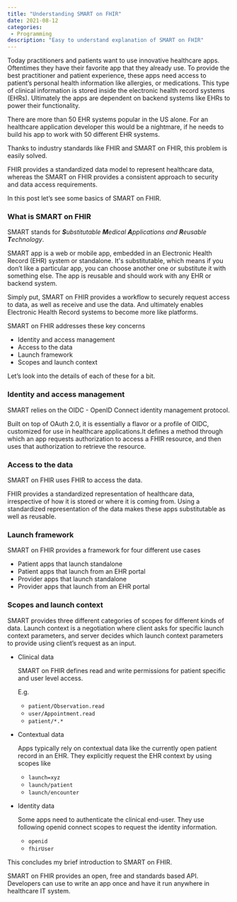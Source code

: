 ```yaml
---
title: "Understanding SMART on FHIR"
date: 2021-08-12
categories:
 - Programming
description: "Easy to understand explanation of SMART on FHIR"
---
```

Today practitioners and patients want to use innovative healthcare apps. Oftentimes they have their favorite app that they already use. To provide the best practitioner and patient experience, these apps need access to patient’s personal health information like allergies, or medications. This type of clinical information is stored inside the electronic health record systems (EHRs). Ultimately the apps are dependent on backend systems like EHRs to power their functionality. 

There are more than 50 EHR systems popular in the US alone. For an healthcare application developer this would be a nightmare, if he needs to build his app to work with 50 different EHR systems. 

Thanks to industry standards like FHIR and SMART on FHIR, this problem is easily solved. 

FHIR provides a standardized data model to represent healthcare data, whereas the SMART on FHIR provides a consistent approach to security and data access requirements. 

In this post let’s see some basics of SMART on FHIR. 

### What is SMART on FHIR ###

SMART stands for _**S**ubstitutable **M**edical **A**pplications and **R**eusable **T**echnology_. 

SMART app is a web or mobile app, embedded in an Electronic Health Record (EHR) system or standalone. It's substitutable, which means if you don’t like a particular app, you can choose another one or substitute it with something else. The app is reusable and should work with any EHR or backend system.

Simply put, SMART on FHIR provides a workflow to securely request access to data, as well as receive and use the data. And ultimately enables Electronic Health Record systems to become more like platforms. 

SMART on FHIR addresses these key concerns

- Identity and access management
- Access to the data
- Launch framework
- Scopes and launch context


Let’s look into the details of each of these for a bit.

### Identity and access management ###
SMART relies on the OIDC - OpenID Connect identity management protocol. 

Built on top of OAuth 2.0, it is essentially a flavor or a profile of OIDC, customized for use in healthcare applications.It defines a method through which an app requests authorization to access a FHIR resource, and then uses that authorization to retrieve the resource.

### Access to the data ###

SMART on FHIR uses FHIR to access the data. 

FHIR provides a standardized representation of healthcare data, irrespective of how it is stored or where it is coming from. Using a standardized representation of the data makes these apps substitutable as well as reusable.

### Launch framework ###
SMART on FHIR provides a framework for four different use cases 
- Patient apps that launch standalone
- Patient apps that launch from an EHR portal
- Provider apps that launch standalone
- Provider apps that launch from an EHR portal

### Scopes and launch context ###
SMART provides three different categories of scopes for different kinds of data.  Launch context is a negotiation where client asks for specific launch context parameters, and server decides which launch context parameters to provide using client’s request as an input. 

- Clinical data

    SMART on FHIR defines read and write permissions for patient specific and user level access. 
    
    E.g. 
    - `patient/Observation.read `
    - `user/Appointment.read`
    - `patient/*.*`

- Contextual data

    Apps typically rely on contextual data like the currently open patient record in an EHR. They explicitly request the EHR context by using scopes like
    
    - `launch=xyz`
    - `launch/patient`
    - `launch/encounter`

- Identity data 
    
    Some apps need to authenticate the clinical end-user. They use following openid connect scopes to request the identity information.
    - `openid`
    - `fhirUser`


This concludes my brief introduction to SMART on FHIR. 

SMART on FHIR provides an open, free and standards based API. Developers can use to write an app once and have it run anywhere in healthcare IT system.



